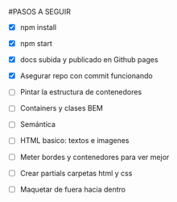 #PASOS A SEGUIR

- [x] npm install
- [x] npm start
- [x] docs subida y publicado en Github pages
- [x] Asegurar repo con commit funcionando

- [ ] Pintar la estructura de contenedores
- [ ] Containers y clases BEM
- [ ] Semántica
- [ ] HTML basico: textos e imagenes
- [ ] Meter bordes y contenedores para ver mejor
- [ ] Crear partials carpetas html y css
- [ ] Maquetar de fuera hacia dentro
